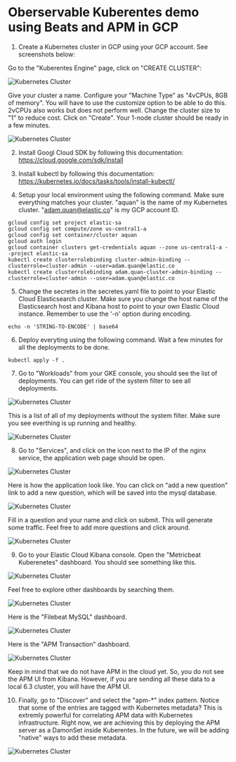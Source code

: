 # Oberservable Kuberentes demo using Beats and APM in GCP

1. Create a Kubernetes cluster in GCP using your GCP account. See screenshots below:

Go to the "Kuberentes Engine" page, click on "CREATE CLUSTER":

![Kubernetes Cluster](images/k8s-1.png "Kubernetes Cluster")

Give your cluster a name. Configure your "Machine Type" as "4vCPUs, 8GB of memory". You will have to use the customize option to be able to do this. 2vCPUs also works but does not perform well. Change the cluster size to "1" to reduce cost. Click on "Create". Your 1-node cluster should be ready in a few minutes.

![Kubernetes Cluster](images/k8s-2.png "Kubernetes Cluster")

2. Install Googl Cloud SDK by following this documentation: https://cloud.google.com/sdk/install

3. Install kubectl by following this documentation: https://kubernetes.io/docs/tasks/tools/install-kubectl/

4. Setup your local environment using the following command. Make sure everything matches your cluster. "aquan" is the name of my Kubernetes cluster. "adam.quan@elastic.co" is my GCP account ID.

```
gcloud config set project elastic-sa
gcloud config set compute/zone us-central1-a
gcloud config set container/cluster aquan
gcloud auth login
gcloud container clusters get-credentials aquan --zone us-central1-a --project elastic-sa
kubectl create clusterrolebinding cluster-admin-binding --clusterrole=cluster-admin --user=adam.quan@elastic.co
kubectl create clusterrolebinding adam.quan-cluster-admin-binding --clusterrole=cluster-admin --user=adam.quan@elastic.co
```

5. Change the secretes in the secretes.yaml file to point to your Elastic Cloud Elasticsearch cluster. Make sure you change the host name of the Elasticsearch host and Kibana host to point to your own Elastic Cloud instance. Remember to use the '-n' option during encoding.

```
echo -n 'STRING-TO-ENCODE' | base64
```

6. Deploy everyting using the following command. Wait a few minutes for all the deployments to be done.

```
kubectl apply -f .
```

7. Go to "Workloads" from your GKE console, you should see the list of deployments. You can get ride of the system filter to see all deployments.

![Kubernetes Cluster](images/k8s-3.png "Kubernetes Cluster")

This is a list of all of my deployments without the system filter. Make sure you see everthing is up running and healthy.

![Kubernetes Cluster](images/k8s-4.png "Kubernetes Cluster")

8. Go to "Services", and click on the icon next to the IP of the nginx service, the application web page should be open.

![Kubernetes Cluster](images/k8s-5.png "Kubernetes Cluster")

Here is how the application look like. You can click on "add a new question" link to add a new question, which will be saved into the mysql database.

![Kubernetes Cluster](images/k8s-6.png "Kubernetes Cluster")

Fill in a question and your name and click on submit. This will generate some traffic. Feel free to add more questions and click around.

![Kubernetes Cluster](images/k8s-7.png "Kubernetes Cluster")

9. Go to your Elastic Cloud Kibana console. Open the "Metricbeat Kuberenetes" dashboard. You should see something like this.

![Kubernetes Cluster](images/k8s-8.png "Kubernetes Cluster")

Feel free to explore other dashboards by searching them.

![Kubernetes Cluster](images/k8s-9.png "Kubernetes Cluster")

Here is the "Filebeat MySQL" dashboard.

![Kubernetes Cluster](images/k8s-10.png "Kubernetes Cluster")

Here is the "APM Transaction" dashboard.

![Kubernetes Cluster](images/k8s-11.png "Kubernetes Cluster")

Keep in mind that we do not have APM in the cloud yet. So, you do not see the APM UI from Kibana. However, if you are sending all these data to a local 6.3 cluster, you will have the APM UI.

10. Finally, go to "Discover" and select the "apm-*" index pattern. Notice that some of the entries are tagged with Kubernetes metadata? This is extremly powerful for correlating APM data with Kubernetes infrastructure. Right now, we are achieving this by deploying the APM server as a DamonSet inside Kuberentes. In the future, we will be adding "native" ways to add these metadata.

![Kubernetes Cluster](images/k8s-12.png "Kubernetes Cluster")



